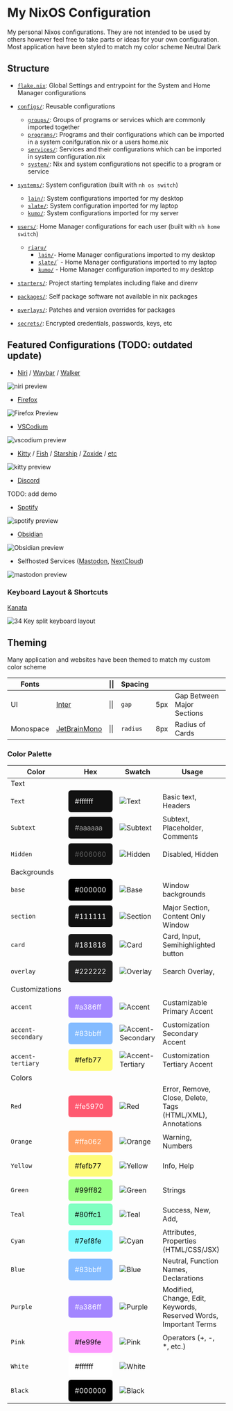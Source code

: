 # My NixOS Configuration

My personal Nixos configurations. They are not intended to be used by others however feel free to take parts or ideas for your own configuration. Most application have been styled to match my color scheme Neutral Dark

## Structure

- [`flake.nix`](./flake.nix): Global Settings and entrypoint for the System and Home Manager configurations
- [`configs/`](./configs/): Reusable configurations

  - [`groups/`](./configs/groups/): Groups of programs or services which are commonly imported together
  - [`programs/`](./configs/programs/): Programs and their configurations which can be imported in a system conifguration.nix or a users home.nix
  - [`services/`](./configs/services/): Services and their configurations which can be imported in system configuration.nix
  - [`system/`](./configs/system/): Nix and system configurations not specific to a program or service

- [`systems/`](./systems/): System configuration (built with `nh os switch`)

  - [`lain/`](./systems/lain/): System configurations imported for my desktop
  - [`slate/`](./systems/slate/): System configuration imported for my laptop
  - [`kumo/`](./systems/kumo/): System configurations imported for my server

- [`users/`](./users/): Home Manager configurations for each user (built with `nh home switch`)

  - [`riaru/`](./users/riaru/)
    - [`lain/`](./users/riaru/lain)- Home Manager configurations imported to my desktop
    - [`slate/`](./users/riaru/slate)` - Home Manager configurations imported to my laptop
    - [`kumo/`](./users/riaru/kumo) - Home Manager configuration imported to my desktop

- [`starters/`](./starters/): Project starting templates including flake and direnv
- [`packages/`](./packages/): Self package software not available in nix packages
- [`overlays/`](./overlays/): Patches and version overrides for packages
- [`secrets/`](./secrets/): Encrypted credentials, passwords, keys, etc

## Featured Configurations (TODO: outdated update)

- [Niri](./configs/programs/niri/niri.nix) / [Waybar](./configs/programs/waybar/waybar.nix) / [Walker](./configs/programs/walker.nix)

![niri preview](./.github/kde-preview.gif)

- [Firefox](./configs/programs/firefox/firefox.nix)

![Firefox Preview](./.github/firefox-preview.png)

- [VSCodium](./configs/programs/vscodium/)

![vscodium preview](./.github/vscodium-preview.png)

- [Kitty](./configs/programs/kitty.nix) / [Fish](./configs/programs/fish.nix) / [Starship](./configs/programs/starship.nix) / [Zoxide](./configs/programs/zoxide.nix) / [etc](./configs/groups/cli-base.nix)

![kitty preview](./.github/kitty-preview.png)

- [Discord](./configs/programs/discord.nix)

TODO: add demo

- [Spotify](./configs/programs/spotify/spotify.nix)

![spotify preview](./.github/spotify-preview.png)

- [Obsidian](./configs/programs/obsidian.nix)

![Obsidian preview](./.github/obsidian-preview.png)

- Selfhosted Services ([Mastodon](./configs/services/mastodon/mastodon.nix), [NextCloud](./configs/services/nextcloud.nix))

![mastodon preview](./.github/mastodon-preview.png)

### Keyboard Layout & Shortcuts

[Kanata](./configs/programs/kanata.nix)

![34 Key split keyboard layout](./.github/keymap.svg)

## Theming

Many application and websites have been themed to match my custom color scheme

|  Fonts      |                                                |\|\| | Spacing |  |            |
| --------- | -------------------------------------------------- | --- | -------- | ----- | -------------------------- |
| UI        | [Inter](https://fonts.google.com/specimen/Inter)   |\|\|| `gap`    | 5px   | Gap Between Major Sections |
| Monospace | [JetBrainMono](https://www.jetbrains.com/lp/mono/) |\|\|| `radius` | 8px   | Radius of Cards            |

### Color Palette

| Color              | Hex                                                                                                      | Swatch                                                       | Usage                                                             |
| ------------------ | -------------------------------------------------------------------------------------------------------- | ------------------------------------------------------------ | ----------------------------------------------------------------- |
| Text               |
| `Text`             | <div style="color: white; background-color: #111111; padding: 15px; border-radius: 6px ">#ffffff</div>   | ![Text](./.github/swatches/text.png)                         | Basic text, Headers                                               |
| `Subtext`          | <div style="color: #aaaaaa; background-color: #111111; padding: 15px; border-radius: 6px ">#aaaaaa</div> | ![Subtext](./.github/swatches/subtext.png)                   | Subtext, Placeholder, Comments                                    |
| `Hidden`           | <div style="color: #606060; background-color: #111111; padding: 15px; border-radius: 6px ">#606060</div> | ![Hidden](./.github/swatches/hidden.png)                     | Disabled, Hidden                                                  |
| Backgrounds        |
| `base`             | <div style="color: white; background-color: #000000; padding: 15px; border-radius: 6px ">#000000</div>   | ![Base](./.github/swatches/base.png)                         | Window backgrounds                                                |
| `section`          | <div style="color: white; background-color: #111111; padding: 15px; border-radius: 6px ">#111111</div>   | ![Section](./.github/swatches/section.png)                   | Major Section, Content Only Window                                |
| `card`             | <div style="color: white; background-color: #181818; padding: 15px; border-radius: 6px ">#181818</div>   | ![Card](.github/swatches/card.png)                           | Card, Input, Semihighlighted button                               |
| `overlay`          | <div style="color: white; background-color: #222222; padding: 15px; border-radius: 6px ">#222222</div>   | ![Overlay](./.github/swatches/overlay.png)                   | Search Overlay,                                                   |
| Customizations     |
| `accent`           | <div style="color: white; background-color: #a386ff; padding: 15px; border-radius: 6px ">#a386ff</div>   | ![Accent](./.github/swatches/accent.png)                     | Custamizable Primary Accent                                       |
| `accent-secondary` | <div style="color: white; background-color: #83bbff; padding: 15px; border-radius: 6px ">#83bbff</div>   | ![Accent-Secondary](./.github/swatches/accent-secondary.png) | Customization Secondary Accent                                    |
| `accent-tertiary`  | <div style="color: black; background-color: #fefb77; padding: 15px; border-radius: 6px ">#fefb77</div>   | ![Accent-Tertiary](./.github/swatches/accent-tertiary.png)   | Customization Tertiary Accent                                     |
| Colors             |
| `Red`              | <div style="color: white; background-color: #fe5970; padding: 15px; border-radius: 6px ">#fe5970</div>   | ![Red](./.github/swatches/red.png)                           | Error, Remove, Close, Delete, Tags (HTML/XML), Annotations        |
| `Orange`           | <div style="color: white; background-color: #ffa062; padding: 15px; border-radius: 6px ">#ffa062</div>   | ![Orange](./.github/swatches/orange.png)                     | Warning, Numbers                                                  |
| `Yellow`           | <div style="color: black; background-color: #fefb77; padding: 15px; border-radius: 6px ">#fefb77</div>   | ![Yellow](./.github/swatches/yellow.png)                     | Info, Help                                                        |
| `Green`            | <div style="color: black; background-color: #99ff82; padding: 15px; border-radius: 6px ">#99ff82</div>   | ![Green](./.github/swatches/green.png)                       | Strings                                                           |
| `Teal`             | <div style="color: black; background-color: #80ffc1; padding: 15px; border-radius: 6px ">#80ffc1</div>   | ![Teal](./.github/swatches/teal.png)                         | Success, New, Add,                                                |
| `Cyan`             | <div style="color: black; background-color: #7ef8fe; padding: 15px; border-radius: 6px ">#7ef8fe</div>   | ![Cyan](./.github/swatches/cyan.png)                         | Attributes, Properties (HTML/CSS/JSX)                             |
| `Blue`             | <div style="color: white; background-color: #83bbff; padding: 15px; border-radius: 6px ">#83bbff</div>   | ![Blue](./.github/swatches/blue.png)                         | Neutral, Function Names, Declarations                             |
| `Purple`           | <div style="color: white; background-color: #a386ff; padding: 15px; border-radius: 6px ">#a386ff</div>   | ![Purple](./.github/swatches/purple.png)                     | Modified, Change, Edit, Keywords, Reserved Words, Important Terms |
| `Pink`             | <div style="color: black; background-color: #fe99fe; padding: 15px; border-radius: 6px ">#fe99fe</div>   | ![Pink](./.github/swatches/pink.png)                         | Operators (+, -, \*, etc.)                                        |
| `White`            | <div style="color: black; background-color: #ffffff; padding: 15px; border-radius: 6px ">#ffffff</div>   | ![White](./.github/swatches/white.png)                       |                                                                   |
| `Black`            | <div style="color: white; background-color: #000000; padding: 15px; border-radius: 6px ">#000000</div>   | ![Black](./.github/swatches/black.png)                       |                                                                   |
